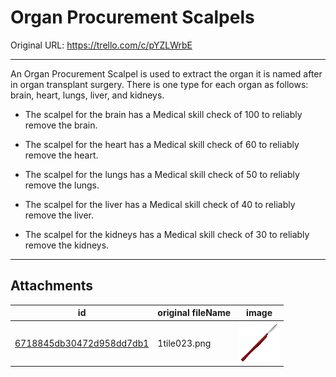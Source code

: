 # Organ Procurement Scalpels

Original URL: https://trello.com/c/pYZLWrbE

---

An Organ Procurement Scalpel is used to extract the organ it is named after in organ transplant surgery. There is one type for each organ as follows: brain, heart, lungs, liver, and kidneys.

- The scalpel for the brain has a Medical skill check of 100 to reliably remove the brain.

- The scalpel for the heart has a Medical skill check of 60 to reliably remove the heart.

- The scalpel for the lungs has a Medical skill check of 50 to reliably remove the lungs.

- The scalpel for the liver has a Medical skill check of 40 to reliably remove the liver.

- The scalpel for the kidneys has a Medical skill check of 30 to reliably remove the kidneys.

---

## Attachments

id | original fileName | image
---|---|---
[6718845db30472d958dd7db1](./Organ%20Procurement%20Scalpels%20-%20Attachments/6718845db30472d958dd7db1.png) | 1tile023.png | ![1tile023.png\|200](./Organ%20Procurement%20Scalpels%20-%20Attachments/6718845db30472d958dd7db1.png)